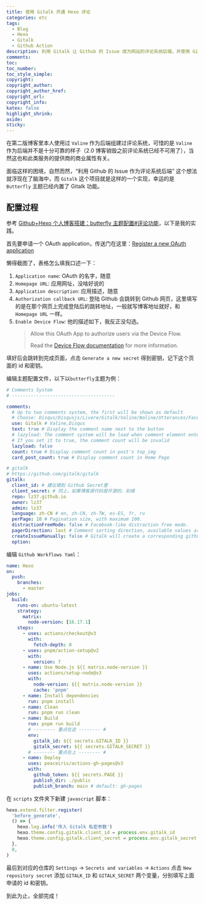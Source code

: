 ```yaml
---
title: 使用 Gitalk 开通 Hexo 评论
categories: etc
tags:
  - Blog
  - Hexo
  - Gitalk
  - Github Action
description: 利用 Gitalk 让 Github 的 Issue 成为网站的评论系统后端，并使用 Github Action 与 Hexo Scripts 实现 id 与 secret 的隐藏。
comments:
toc:
toc_number:
toc_style_simple:
copyright:
copyright_author:
copyright_author_href:
copyright_url:
copyright_info:
katex: false
highlight_shrink:
aside:
sticky:
---
```


在第二版博客里本人使用过 `Valine` 作为后端组建过评论系统，可惜的是 `Valine` 作为后端并不是十分可靠的样子（2.0 博客销毁之前评论系统已经不可用了），当然这也和此类服务的提供商的商业属性有关。

面临这样的困境，自然而然，“利用 Github 的 Issue 作为评论系统后端” 这个想法就浮现在了脑海中，而 `Gitalk` 这个项目就是这样的一个实现，幸运的是 `Butterfly` 主题已经内置了 Gitalk 功能。

## 配置过程

参考 [Github+Hexo 个人博客搭建：butterfly 主题配置#评论功能](https://www.cnblogs.com/Likfees/p/16352004.html#评论功能)，以下是我的实践。

首先要申请一个 OAuth application，传送门在这里：[Register a new OAuth application](https://github.com/settings/applications/new)

懒得截图了，表格怎么填我口述一下：

1. `Application name`: OAuth 的名字，随意
2. `Homepage URL`: 应用网址，没啥好说的
3. `Application description`: 应用描述，随意
4. `Authorization callback URL`: 登陆 Github 会跳转到 Github 网页，这里填写的是在那个网页上完成登陆后的跳转地址，一般就写博客地址就好，和 `Homepage URL` 一样。
5. `Enable Device Flow`: 他的描述如下，我反正没勾选。
   > Allow this OAuth App to authorize users via the Device Flow.
   >
   > Read the [Device Flow documentation](https://docs.github.com/en/apps/oauth-apps/building-oauth-apps/authorizing-oauth-apps#device-flow) for more information.

填好后会跳转到完成页面，点击 `Generate a new secret` 得到密钥，记下这个页面的 id 和密钥。

编辑主题配置文件，以下以`butterfly`主题为例：

```yaml
# Comments System
# --------------------------------------

comments:
  # Up to two comments system, the first will be shown as default
  # Choose: Disqus/Disqusjs/Livere/Gitalk/Valine/Waline/Utterances/Facebook Comments/Twikoo/Giscus/Remark42/Artalk
  use: Gitalk # Valine,Disqus
  text: true # Display the comment name next to the button
  # lazyload: The comment system will be load when comment element enters the browser's viewport.
  # If you set it to true, the comment count will be invalid
  lazyload: false
  count: true # Display comment count in post's top_img
  card_post_count: true # Display comment count in Home Page

# gitalk
# https://github.com/gitalk/gitalk
gitalk:
  client_id: # 建议填到 Github Secret里
  client_secret: # 同上，如果博客源代码是开源的，别填
  repo: lz37.github.io
  owner: lz37
  admin: lz37
  language: zh-CN # en, zh-CN, zh-TW, es-ES, fr, ru
  perPage: 10 # Pagination size, with maximum 100.
  distractionFreeMode: false # Facebook-like distraction free mode.
  pagerDirection: last # Comment sorting direction, available values are last and first.
  createIssueManually: false # Gitalk will create a corresponding github issue for your every single page automatically
  option:
```

编辑 `Github Workflows Yaml`：

```yaml
name: Hexo
on:
  push:
    branches:
      - master
jobs:
  build:
    runs-on: ubuntu-latest
    strategy:
      matrix:
        node-version: [16.17.1]
    steps:
      - uses: actions/checkout@v3
        with:
          fetch-depth: 0
      - uses: pnpm/action-setup@v2
        with:
          version: 7
      - name: Use Node.js ${{ matrix.node-version }}
        uses: actions/setup-node@v3
        with:
          node-version: ${{ matrix.node-version }}
          cache: 'pnpm'
      - name: Install dependencies
        run: pnpm install
      - name: Clean
        run: pnpm run clean
      - name: Build
        run: pnpm run build
        # -------- 重点在这 -------- #
        env:
          gitalk_id: ${{ secrets.GITALK_ID }}
          gitalk_secret: ${{ secrets.GITALK_SECRET }}
        # -------- 重点在上 -------- #
      - name: Deploy
        uses: peaceiris/actions-gh-pages@v3
        with:
          github_token: ${{ secrets.PAGE }}
          publish_dir: ./public
          publish_branch: main # default: gh-pages
```

在 `scripts` 文件夹下新建 `javascript` 脚本：

```javascript
hexo.extend.filter.register(
  'before_generate',
  () => {
    hexo.log.info('传入 Gitalk 私密参数')
    hexo.theme.config.gitalk.client_id = process.env.gitalk_id
    hexo.theme.config.gitalk.client_secret = process.env.gitalk_secret
  },
  0,
)
```

最后到对应的仓库的 `Settings` -> `Secrets and variables` -> `Actions` 点击 `New repository secret` 添加 `GITALK_ID` 和 `GITALK_SECRET` 两个变量，分别填写上面申请的 id 和密钥。

到此为止，全部完成！

